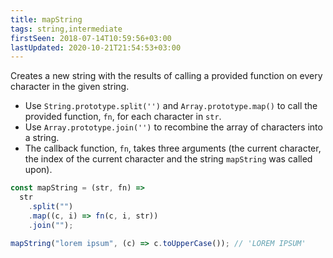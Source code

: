 ```yaml
---
title: mapString
tags: string,intermediate
firstSeen: 2018-07-14T10:59:56+03:00
lastUpdated: 2020-10-21T21:54:53+03:00
---
```


Creates a new string with the results of calling a provided function on every character in the given string.

- Use `String.prototype.split('')` and `Array.prototype.map()` to call the provided function, `fn`, for each character in `str`.
- Use `Array.prototype.join('')` to recombine the array of characters into a string.
- The callback function, `fn`, takes three arguments (the current character, the index of the current character and the string `mapString` was called upon).

```js
const mapString = (str, fn) =>
  str
    .split("")
    .map((c, i) => fn(c, i, str))
    .join("");
```

```js
mapString("lorem ipsum", (c) => c.toUpperCase()); // 'LOREM IPSUM'
```
